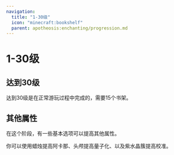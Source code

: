 ```yaml
---
navigation:
  title: "1-30级"
  icon: "minecraft:bookshelf"
  parent: apotheosis:enchanting/progression.md
---
```


# 1-30级

## 达到30级

达到30级是在正常游玩过程中完成的，需要15个书架。

<Recipe id="minecraft:bookshelf" />

## 其他属性

<ItemImage id="minecraft:skeleton_skull" />

在这个阶段，有一些基本选项可以提高其他属性。

你可以使用蜡烛提高<Color hex="#A800A8">阿卡那</Color>、头颅提高<Color hex="#FC5454">量子化</Color>、以及紫水晶簇提高<Color hex="#CCCC33">校准</Color>。

